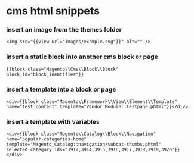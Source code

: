 # cms html snippets

### insert an image from the themes folder

    <img src="{{view url="images/example.svg"}}" alt="" />

### insert a static block into another cms block or page

    {{block class="Magento\\Cms\\Block\\Block" block_id="block_identifier"}}

### insert a template into a block or page

    <div>{{block class="Magento\\Framework\\View\\Element\\Template" name="test_content" template="Vendor_Module::testpage.phtml"}}</div>

### insert a template with variables

    <div>{{block class="Magento\\Catalog\\Block\\Navigation" name="popular-categories-home" template="Magento_Catalog::navigation/subcat-thumbs.phtml" selected_category_ids="3912,3914,3915,3916,3917,3918,3919,3920"}}</div>
